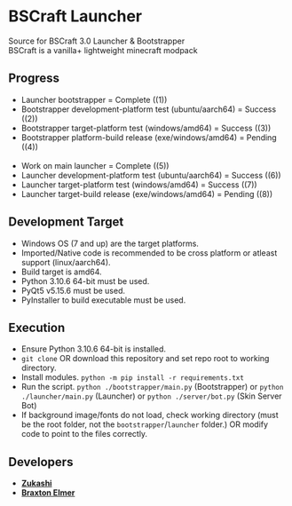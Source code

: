 # BSCraft Launcher

Source for BSCraft 3.0 Launcher & Bootstrapper <br>
BSCraft is a vanilla+ lightweight minecraft modpack 

## Progress

- Launcher bootstrapper = Complete ((1))
- Bootstrapper development-platform test (ubuntu/aarch64) = Success ((2))
- Bootstrapper target-platform test (windows/amd64) = Success ((3))
- Bootstrapper platform-build release (exe/windows/amd64) = Pending ((4))
<br><br>
- Work on main launcher = Complete ((5))
- Launcher development-platform test (ubuntu/aarch64) = Success ((6))
- Launcher target-platform test (windows/amd64) = Success ((7))
- Launcher target-build release (exe/windows/amd64) = Pending ((8))

## Development Target

- Windows OS (7 and up) are the target platforms.
- Imported/Native code is recommended to be cross platform or atleast support (linux/aarch64).
- Build target is amd64.
- Python 3.10.6 64-bit must be used.
- PyQt5 v5.15.6 must be used.
- PyInstaller to build executable must be used.

## Execution

- Ensure Python 3.10.6 64-bit is installed.
- `git clone` OR download this repository and set repo root to working directory.
- Install modules. `python -m pip install -r requirements.txt`
- Run the script. `python ./bootstrapper/main.py` (Bootstrapper) or `python ./launcher/main.py` (Launcher) or `python ./server/bot.py` (Skin Server Bot)
- If background image/fonts do not load, check working directory (must be the root folder, not the `bootstrapper`/`launcher` folder.) OR modify code to point to the files correctly.

## Developers
- [**Zukashi**](https://github.com/zukashix)
- [**Braxton Elmer**](https://github.com/BraxtonElmer)
